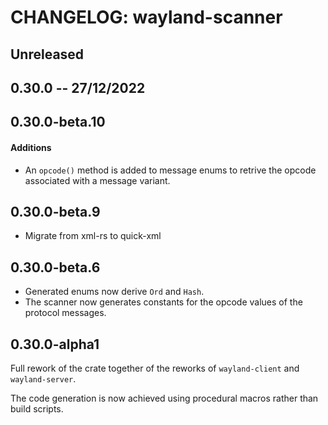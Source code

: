 # CHANGELOG: wayland-scanner

## Unreleased

## 0.30.0 -- 27/12/2022

## 0.30.0-beta.10

#### Additions

- An `opcode()` method is added to message enums to retrive the opcode associated with a message variant.

## 0.30.0-beta.9

- Migrate from xml-rs to quick-xml

## 0.30.0-beta.6

- Generated enums now derive `Ord` and `Hash`.
- The scanner now generates constants for the opcode values of the protocol messages.

## 0.30.0-alpha1

Full rework of the crate together of the reworks of `wayland-client` and `wayland-server`.

The code generation is now achieved using procedural macros rather than build scripts.
